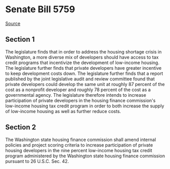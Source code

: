 # Senate Bill 5759

[Source](http://lawfilesext.leg.wa.gov/biennium/2021-22/Xml/Bills/Senate%20Bills/5759.xml)
## Section 1
The legislature finds that in order to address the housing shortage crisis in Washington, a more diverse mix of developers should have access to tax credit programs that incentivize the development of low-income housing. The legislature further finds that private developers have greater incentive to keep development costs down. The legislature further finds that a report published by the joint legislative audit and review committee found that private developers could develop the same unit at roughly 87 percent of the cost as a nonprofit developer and roughly 78 percent of the cost as a governmental agency. The legislature therefore intends to increase participation of private developers in the housing finance commission's low-income housing tax credit program in order to both increase the supply of low-income housing as well as further reduce costs.


## Section 2
The Washington state housing finance commission shall amend internal policies and project scoring criteria to increase participation of private housing developers in the nine percent low-income housing tax credit program administered by the Washington state housing finance commission pursuant to 26 U.S.C. Sec. 42.

